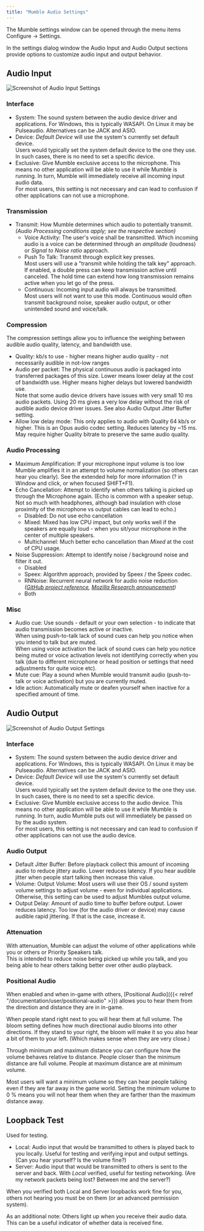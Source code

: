 ```yaml
---
title: "Mumble Audio Settings"
---
```


The Mumble settings window can be opened through the menu items Configure -> Settings.

In the settings dialog window the Audio Input and Audio Output sections provide options to customize audio input and
output behavior.

## Audio Input

![Screenshot of Audio Input Settings](audio-input.png)

### Interface

- System: The sound system between the audio device driver and applications. For Windows, this is typically WASAPI. On
  Linux it may be Pulseaudio. Alternatives can be JACK and ASIO.
- Device: _Default Device_ will use the system's currently set default device.\
  Users would typically set the system default device to the one they use. In such cases, there is no need to set a
  specific device.
- Exclusive: Give Mumble exclusive access to the microphone. This means no other application will be able to use it
  while Mumble is running. In turn, Mumble will immediately receive all incoming input audio data.\
  For most users, this setting is not necessary and can lead to confusion if other applications can not use a
  microphone.

### Transmission

- Transmit: How Mumble determines which audio to potentially transmit. _(Audio Processing conditions apply; see the
  respective section)_
  - Voice Activity: The user's voice shall be transmitted. Which incoming audio is a voice can be determined through an
    _amplitude_ (loudness) or _Signal to Noise ratio_ approach.
  - Push To Talk: Transmit through explicit key presses.\
    Most users will use a "transmit while holding the talk key" approach. If enabled, a double press can keep
    transmission active until canceled. The hold time can extend how long transmission remains active when you let go of
    the press.
  - Continuous: Incoming input audio will always be transmitted.\
    Most users will not want to use this mode. Continuous would often transmit background noise, speaker audio output,
    or other unintended sound and voice/talk.

### Compression

The compression settings allow you to influence the weighing between audible audio quality, latency, and bandwidth use.

- Quality: kb/s to use - higher means higher audio quality - not necessarily audible in not-low ranges
- Audio per packet: The physical continuous audio is packaged into transferred packages of this size. Lower means lower
  delay at the cost of bandwidth use. Higher means higher delays but lowered bandwidth use.\
  Note that some audio device drivers have issues with very small 10 ms audio packets. Using 20 ms gives a very low
  delay without the risk of audible audio device driver issues. See also Audio Output Jitter Buffer setting.
- Allow low delay mode: This only applies to audio with Quality 64 kb/s or higher. This is an Opus audio codec setting.
  Reduces latency by ~15 ms. May require higher Quality bitrate to preserve the same audio quality.

### Audio Processing

- Maximum Amplification: If your microphone input volume is too low Mumble amplifies it in an attempt to volume
  normalization (so others can hear you clearly). See the extended help for more information (? in Window and click, or
  when focused SHIFT+F1).
- Echo Cancellation: Attempt to identify when others talking is picked up through the Microphone again. (Echo is common
  with a speaker setup. Not so much with headphones, although bad insulation with close proximity of the microphone vs
  output cables can lead to echo.)
  - Disabled: Do not use echo cancellation
  - Mixed: Mixed has low CPU impact, but only works well if the speakers are equally loud - when you sit/your microphone
    in the center of multiple speakers.
  - Multichannel: Much better echo cancellation than _Mixed_ at the cost of CPU usage.
- Noise Suppression: Attempt to identify noise / background noise and filter it out.
  - Disabled
  - Speex: Algorithm approach, provided by Speex / the Speex codec.
  - RNNoise: Recurrent neural network for audio noise reduction
    _([GitHub project reference](https://github.com/xiph/rnnoise),
    [Mozilla Research announcement](https://hacks.mozilla.org/2017/09/rnnoise-deep-learning-noise-suppression/))_
  - Both

### Misc

- Audio cue: Use sounds - default or your own selection - to indicate that audio transmission becomes active or
  inactive.\
  When using push-to-talk lack of sound cues can help you notice when you intend to talk but are muted.\
  When using voice activation the lack of sound cues can help you notice being muted or voice activation levels not
  identifying correctly when you talk (due to different microphone or head position or settings that need adjustments
  for quite voice etc).
- Mute cue: Play a sound when Mumble would transmit audio (push-to-talk or voice activation) but you are currently
  muted.
- Idle action: Automatically mute or deafen yourself when inactive for a specified amount of time.

## Audio Output

![Screenshot of Audio Output Settings](audio-output.png)

### Interface

- System: The sound system between the audio device driver and applications. For Windows, this is typically WASAPI. On
  Linux it may be Pulseaudio. Alternatives can be JACK and ASIO.
- Device: _Default Device_ will use the system's currently set default device.\
  Users would typically set the system default device to the one they use. In such cases, there is no need to set a
  specific device.
- Exclusive: Give Mumble exclusive access to the audio device. This means no other application will be able to use it
  while Mumble is running. In turn, audio Mumble puts out will immediately be passed on by the audio system.\
  For most users, this setting is not necessary and can lead to confusion if other applications can not use the audio
  device.

### Audio Output

- Default Jitter Buffer: Before playback collect this amount of incoming audio to reduce jittery audio. Lower reduces
  latency. If you hear audible jitter when people start talking then increase this value.
- Volume: Output Volume: Most users will use their OS / sound system volume settings to adjust volume - even for
  individual applications. Otherwise, this setting can be used to adjust Mumbles output volume.
- Output Delay: Amount of audio time to buffer before output. Lower reduces latency. Too low (for the audio driver or
  device) may cause audible rapid jittering. If that is the case, increase it.

### Attenuation

With attenuation, Mumble can adjust the volume of other applications while you or others or Priority Speakers talk.\
This is intended to reduce noise being picked up while you talk, and you being able to hear others talking better over
other audio playback.

### Positional Audio

When enabled and when in-game with others, [Positional Audio]({{< relref "/documentation/user/positional-audio" >}}) allows
you to hear them from the direction and distance they are in in-game.

When people stand right next to you will hear them at full volume. The bloom setting defines how much directional audio
blooms into other directions. If they stand to your right, the bloom will make it so you also hear a bit of them to your
left. (Which makes sense when they are very close.)

Through minimum and maximum distance you can configure how the volume behaves relative to distance. People closer than
the minimum distance are full volume. People at maximum distance are at minimum volume.

Most users will want a minimum volume so they can hear people talking even if they are far away in the game world.
Setting the minimum volume to 0 % means you will not hear them when they are farther than the maximum distance away.

## Loopback Test

Used for testing.

- Local: Audio input that would be transmitted to others is played back to you locally. Useful for testing and verifying
  input and output settings. (Can you hear yourself? Is the volume fine?)
- Server: Audio input that would be transmitted to others is sent to the server and back. With _Local_ verified, useful
  for testing networking. (Are my network packets being lost? Between me and the server?)

When you verified both Local and Server loopbacks work fine for you, others not hearing you must be on them (or an
advanced permission system).

As an additional note: Others light up when you receive their audio data. This can be a useful indicator of whether data
is received fine.
